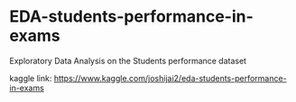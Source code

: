 # EDA-students-performance-in-exams
Exploratory Data Analysis on the Students performance dataset

kaggle link: https://www.kaggle.com/joshijai2/eda-students-performance-in-exams

